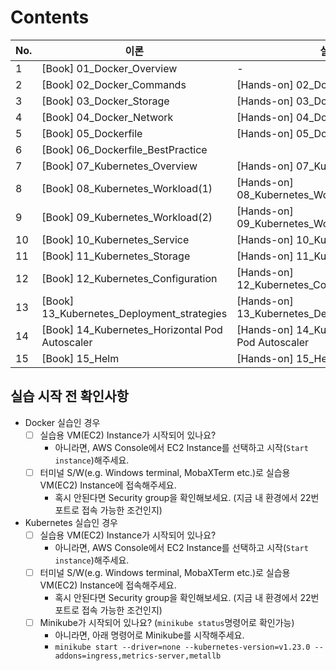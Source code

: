 # Contents

| No. | 이론                                             | 실습                                                 |
| --- | ---------------------------------------------- | -------------------------------------------------- |
| 1   | [Book] 01_Docker_Overview                      | -                                                  |
| 2   | [Book] 02_Docker_Commands                      | [Hands-on] 02_Docker_Commands                      |
| 3   | [Book] 03_Docker_Storage                       | [Hands-on] 03_Docker_Storage                       |
| 4   | [Book] 04_Docker_Network                       | [Hands-on] 04_Docker_Network                       |
| 5   | [Book] 05_Dockerfile                           | [Hands-on] 05_Dockerfile                           |
| 6   | [Book] 06_Dockerfile_BestPractice              |                                                    |
| 7   | [Book] 07_Kubernetes_Overview                  | [Hands-on] 07_Kubernetes_Overview                  |
| 8   | [Book] 08_Kubernetes_Workload(1)               | [Hands-on] 08_Kubernetes_Workload(1)               |
| 9   | [Book] 09_Kubernetes_Workload(2)               | [Hands-on] 09_Kubernetes_Workload(2)               |
| 10  | [Book] 10_Kubernetes_Service                   | [Hands-on] 10_Kubernetes_Service                   |
| 11  | [Book] 11_Kubernetes_Storage                   | [Hands-on] 11_Kubernetes_Storage                   |
| 12  | [Book] 12_Kubernetes_Configuration             | [Hands-on] 12_Kubernetes_Configuration             |
| 13  | [Book] 13_Kubernetes_Deployment_strategies     | [Hands-on] 13_Kubernetes_Deployment_strategies     |
| 14  | [Book] 14_Kubernetes_Horizontal Pod Autoscaler | [Hands-on] 14_Kubernetes_Horizontal Pod Autoscaler |
| 15  | [Book] 15_Helm                                 | [Hands-on] 15_Helm                                 |



## 실습 시작 전 확인사항
- Docker 실습인 경우
    - [ ] 실습용 VM(EC2) Instance가 시작되어 있나요?
        - 아니라면, AWS Console에서 EC2 Instance를 선택하고 시작(`Start instance`)해주세요.
    - [ ] 터미널 S/W(e.g. Windows terminal, MobaXTerm etc.)로 실습용 VM(EC2) Instance에 접속해주세요.
        - 혹시 안된다면 Security group을 확인해보세요. (지금 내 환경에서 22번 포트로 접속 가능한 조건인지)
   
- Kubernetes 실습인 경우
    - [ ] 실습용 VM(EC2) Instance가 시작되어 있나요?
        - 아니라면, AWS Console에서 EC2 Instance를 선택하고 시작(`Start instance`)해주세요.
    - [ ] 터미널 S/W(e.g. Windows terminal, MobaXTerm etc.)로 실습용 VM(EC2) Instance에 접속해주세요.
        - 혹시 안된다면 Security group을 확인해보세요. (지금 내 환경에서 22번 포트로 접속 가능한 조건인지)
    - [ ] Minikube가 시작되어 있나요? (`minikube status`명령어로 확인가능)
        - 아니라면, 아래 명령어로 Minikube를 시작해주세요.
        - `minikube start --driver=none --kubernetes-version=v1.23.0 --addons=ingress,metrics-server,metallb`
